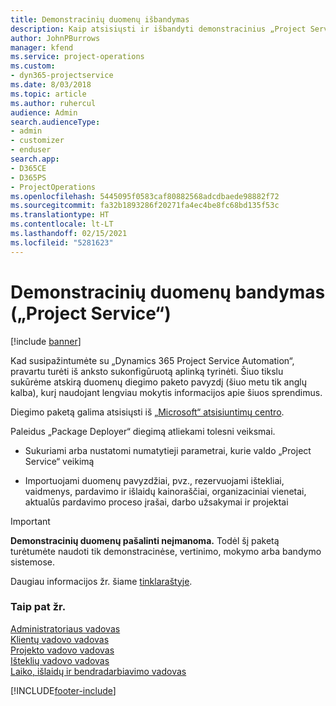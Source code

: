```yaml
---
title: Demonstracinių duomenų išbandymas
description: Kaip atsisiųsti ir išbandyti demonstracinius „Project Service Automation“ duomenis.
author: JohnPBurrows
manager: kfend
ms.service: project-operations
ms.custom:
- dyn365-projectservice
ms.date: 8/03/2018
ms.topic: article
ms.author: ruhercul
audience: Admin
search.audienceType:
- admin
- customizer
- enduser
search.app:
- D365CE
- D365PS
- ProjectOperations
ms.openlocfilehash: 5445095f0583caf80882568adcdbaede98882f72
ms.sourcegitcommit: fa32b1893286f20271fa4ec4be8fc68bd135f53c
ms.translationtype: HT
ms.contentlocale: lt-LT
ms.lasthandoff: 02/15/2021
ms.locfileid: "5281623"
---
```

# <a name="experiment-with-demo-data-project-service"></a>Demonstracinių duomenų bandymas („Project Service“)

[!include [banner](../includes/psa-now-project-operations.md)]

Kad susipažintumėte su „Dynamics 365 Project Service Automation“, pravartu turėti iš anksto sukonfigūruotą aplinką tyrinėti. Šiuo tikslu sukūrėme atskirą duomenų diegimo paketo pavyzdį (šiuo metu tik anglų kalba), kurį naudojant lengviau mokytis informacijos apie šiuos sprendimus. 

Diegimo paketą galima atsisiųsti iš [„Microsoft“ atsisiuntimų centro](https://go.microsoft.com/fwlink/?linkid=859966).  

Paleidus „Package Deployer“ diegimą atliekami tolesni veiksmai. 
  
-   Sukuriami arba nustatomi numatytieji parametrai, kurie valdo „Project Service“ veikimą  
  
-   Importuojami duomenų pavyzdžiai, pvz., rezervuojami ištekliai, vaidmenys, pardavimo ir išlaidų kainoraščiai, organizaciniai vienetai, aktualūs pardavimo proceso įrašai, darbo užsakymai ir projektai    
  
> [!IMPORTANT]
> **Demonstracinių duomenų pašalinti neįmanoma.** Todėl šį paketą turėtumėte naudoti tik demonstracinėse, vertinimo, mokymo arba bandymo sistemose.

Daugiau informacijos žr. šiame [tinklaraštyje](https://blogs.msdn.microsoft.com/crm/2017/10/24/microsoft-dynamics-365-for-field-service-and-project-service-automation-sample-data).





  
### <a name="see-also"></a>Taip pat žr.  
 [Administratoriaus vadovas](../psa/admin-guide.md)   
 [Klientų vadovo vadovas](../psa/account-manager-guide.md)   
 [Projekto vadovo vadovas](../psa/project-manager-guide.md)   
 [Išteklių vadovo vadovas](../psa/resource-manager-guide.md)   
 [Laiko, išlaidų ir bendradarbiavimo vadovas](../psa/time-expense-collaboration-guide.md)


[!INCLUDE[footer-include](../includes/footer-banner.md)]